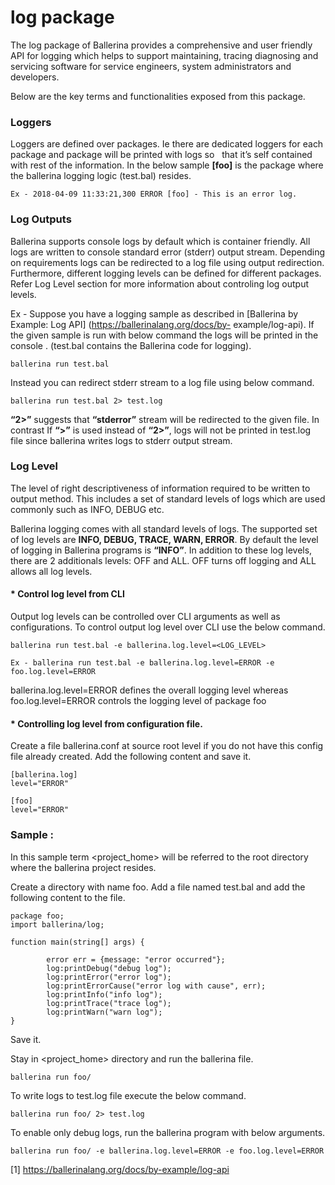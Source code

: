 # log package

  The log package of Ballerina provides a comprehensive and user friendly API for logging which helps to support maintaining,   tracing diagnosing and servicing software for service engineers, system administrators and developers. 


  Below are the key terms and functionalities exposed from this package.

### Loggers 

  Loggers are defined over packages. Ie there are dedicated loggers for each package and package will be printed with logs so   that it’s self contained with rest of the information.  In the below sample **[foo]** is the package where the ballerina       logging logic (test.bal) resides.

    Ex - 2018-04-09 11:33:21,300 ERROR [foo] - This is an error log.


### Log Outputs 

  Ballerina supports console logs by default which is container friendly. All logs are written to console standard  error       (stderr) output stream. Depending on requirements logs can be redirected to a log file using output redirection.               Furthermore, different logging levels can be defined for different packages. Refer Log Level section for more information     about controling log output levels.

  Ex - Suppose you have a logging sample as described in [Ballerina by Example: Log API] (https://ballerinalang.org/docs/by-     example/log-api). If the given sample is run with below command the logs will be printed in the console . (test.bal contains   the Ballerina code for logging).

	ballerina run test.bal

  Instead you can redirect stderr stream to a log file using below command. 

	ballerina run test.bal 2> test.log

  **“2>”** suggests that **“stderror”** stream will be redirected to the given file. In contrast  If **“>”** is used instead     of **“2>”**, logs will not be printed in test.log file since ballerina writes logs to stderr output stream.


### Log Level

  The level of right descriptiveness of information required to be written to output method. This includes a set of standard     levels of logs which are used commonly such as INFO, DEBUG etc. 

  Ballerina logging comes with all standard levels of logs. The supported set of log levels are **INFO, DEBUG, TRACE, WARN,     ERROR**. By default the level of logging in Ballerina programs is **“INFO”**. In addition to these log levels, there are 2     additionals levels: OFF and ALL. OFF turns off logging and ALL allows all log levels. 

#### * Control log level from CLI

  Output log levels can be controlled over CLI arguments as well as configurations. To control output log level over CLI use     the below command.

	ballerina run test.bal -e ballerina.log.level=<LOG_LEVEL>

	Ex - ballerina run test.bal -e ballerina.log.level=ERROR -e foo.log.level=ERROR

  ballerina.log.level=ERROR defines the overall logging level whereas foo.log.level=ERROR controls the logging level of         package foo

#### * Controlling log level from configuration file. 

  Create a file ballerina.conf at source root level if you do not have this config file already created. Add the following       content and save it.

	[ballerina.log]
	level="ERROR"

	[foo]
	level="ERROR"


### Sample : 

  In this sample term <project_home> will be referred to the root directory where the ballerina project resides.

  Create a directory with name foo.
  Add a file named test.bal and add the following content to the file.

	package foo;
	import ballerina/log;

	function main(string[] args) {
	
    		error err = {message: "error occurred"};
    		log:printDebug("debug log");
    		log:printError("error log");
    		log:printErrorCause("error log with cause", err);
    		log:printInfo("info log");
    		log:printTrace("trace log");
    		log:printWarn("warn log");		
	}

  Save it.

  Stay in <project_home> directory and run the ballerina file.
  
	ballerina run foo/

  To write logs to test.log file execute the below command.

	ballerina run foo/ 2> test.log

  To enable only debug logs, run the ballerina program with below arguments.
  
  	ballerina run foo/ -e ballerina.log.level=ERROR -e foo.log.level=ERROR

		
[1] https://ballerinalang.org/docs/by-example/log-api


